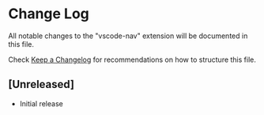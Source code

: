 # Change Log

All notable changes to the "vscode-nav" extension will be documented in this file.

Check [Keep a Changelog](http://keepachangelog.com/) for recommendations on how to structure this file.

## [Unreleased]

- Initial release